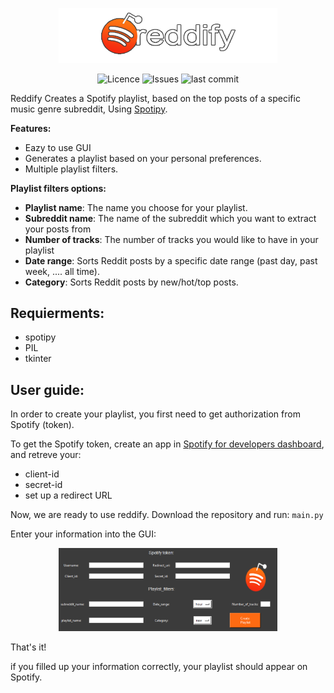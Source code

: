 <p align="center">
<img alt="Reddify" src="assets/icon.png" width="350">
</p>

<p align="center">
<img alt="Licence" src=https://img.shields.io/github/license/lironbdolah/reddify?label=licence>
 <img alt="Issues" src=https://img.shields.io/github/issues/lironbdolah/reddify>
 <img alt="last commit" src=https://img.shields.io/github/last-commit/lironbdolah/reddify>
</p>


Reddify Creates a Spotify playlist, based on the top posts of a specific music genre subreddit, Using [Spotipy](https://spotipy.readthedocs.io/en/2.19.0/).


**Features:**

- Eazy to use GUI
- Generates a playlist based on your personal preferences.
- Multiple playlist filters.


**Playlist filters options:**

- **Playlist name**: The name you choose for your playlist.
- **Subreddit name**: The name of the subreddit which you want to extract your posts from
- **Number of tracks**: The number of tracks you would like to have in your playlist
- **Date range**: Sorts Reddit posts by a specific date range (past day, past week, .... all time).
- **Category**: Sorts Reddit posts by new/hot/top posts.



## Requierments:

- spotipy
- PIL
- tkinter 


## User guide:

In order to create your playlist, you first need to get authorization from Spotify (token).

To get the Spotify token, create an app in [Spotify for developers dashboard](https://developer.spotify.com/dashboard/applications), and retreve your:

 - client-id 
 - secret-id 
 - set up a redirect URL 


Now, we are ready to use reddify.
Download the repository and run: ```main.py ```

Enter your information into the GUI:
<p align="center">
  <img src="assets/gui.png" width="350"/>
</p>

That's it!

if you filled up your information correctly, your playlist should appear on Spotify.
